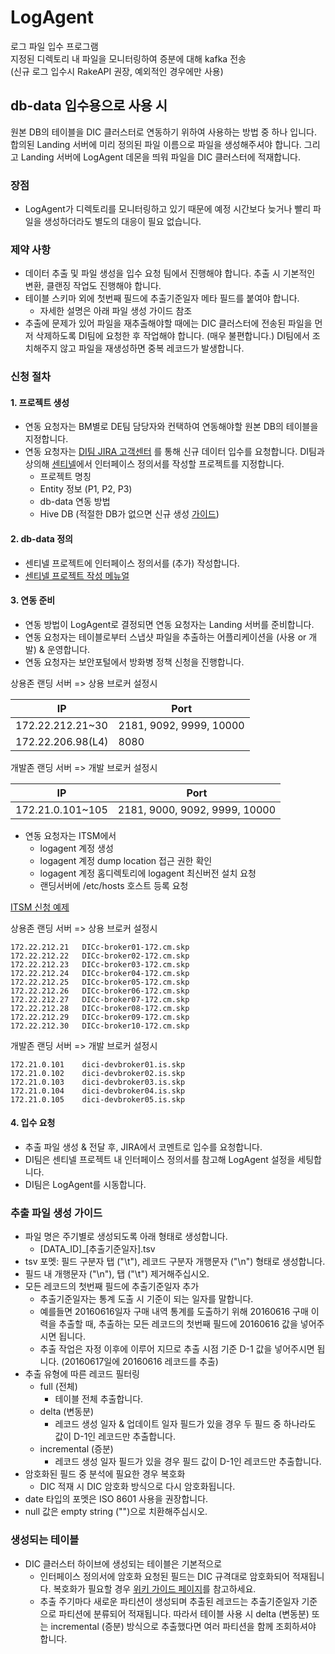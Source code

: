 # LogAgent

로그 파일 입수 프로그램<br/>
지정된 디렉토리 내 파일을 모니터링하여 증분에 대해 kafka 전송<br/>
(신규 로그 입수시 RakeAPI 권장, 예외적인 경우에만 사용)<br/>

## db-data 입수용으로 사용 시
원본 DB의 테이블을 DIC 클러스터로 연동하기 위하여 사용하는 방법 중 하나 입니다. 합의된 Landing 서버에 미리 정의된 파일 이름으로 파일을 생성해주셔야 합니다. 그리고 Landing 서버에 LogAgent 데몬을 띄워 파일을 DIC 클러스터에 적재합니다.

### 장점
* LogAgent가 디렉토리를 모니터링하고 있기 때문에 예정 시간보다 늦거나 빨리 파일을 생성하더라도 별도의 대응이 필요 없습니다.

### 제약 사항
* 데이터 추출 및 파일 생성을 입수 요청 팀에서 진행해야 합니다. 추출 시 기본적인 변환, 클랜징 작업도 진행해야 합니다.
* 테이블 스키마 외에 첫번째 필드에 추출기준일자 메타 필드를 붙여야 합니다.
    - 자세한 설명은 아래 파일 생성 가이드 참조
* 추출에 문제가 있어 파일을 재추출해야할 때에는 DIC 클러스터에 전송된 파일을 먼저 삭제하도록 DI팀에 요청한 후 작업해야 합니다. (매우 불편합니다.) DI팀에서 조치해주지 않고 파일을 재생성하면 중복 레코드가 발생합니다.

### 신청 절차
#### 1. 프로젝트 생성
* 연동 요청자는 BM별로 DE팀 담당자와 컨택하여 연동해야할 원본 DB의 테이블을 지정합니다.
* 연동 요청자는 [DI팀 JIRA 고객센터](http://jira.skplanet.com/servicedesk/customer/portal/49) 를 통해 신규 데이터 입수를 요청합니다. DI팀과 상의해 [센티넬](http://sentinel.skplanet.com:8080)에서 인터페이스 정의서를 작성할 프로젝트를 지정합니다.
    - 프로젝트 명칭
    - Entity 정보 (P1, P2, P3)
    - db-data 연동 방법
    - Hive DB (적절한 DB가 없으면 신규 생성 [가이드](http://wiki.skplanet.com/pages/viewpage.action?pageId=63275727))

#### 2. db-data 정의
* 센티넬 프로젝트에 인터페이스 정의서를 (추가) 작성합니다.
* [센티넬 프로젝트 작성 메뉴얼](http://sentinel.skplanet.com:8080/docs/dbschema)

#### 3. 연동 준비
* 연동 방법이 LogAgent로 결정되면 연동 요청자는 Landing 서버를 준비합니다.
* 연동 요청자는 테이블로부터 스냅샷 파일을 추출하는 어플리케이션을 (사용 or 개발) & 운영합니다.
* 연동 요청자는 보안포털에서 방화병 정책 신청을 진행합니다.

상용존 랜딩 서버 => 상용 브로커 설정시

| IP                | Port                    |
| ------------------| ----------------------- |
| 172.22.212.21~30  | 2181, 9092, 9999, 10000 |
| 172.22.206.98(L4) | 8080                    |

개발존 랜딩 서버 => 개발 브로커 설정시

| IP               | Port                          |
| ---------------- | ----------------------------- |
| 172.21.0.101~105 | 2181, 9000, 9092, 9999, 10000 |

* 연동 요청자는 ITSM에서 
    - logagent 계정 생성
    - logagent 계정 dump location 접근 권한 확인
    - logagent 계정 홈디렉토리에 logagent 최신버전 설치 요청
    - 랜딩서버에 /etc/hosts 호스트 등록 요청

[ITSM 신청 예제](http://itsm.skplanet.com/browse/TEMP-7918)

상용존 랜딩 서버 => 상용 브로커 설정시
~~~~
172.22.212.21   DICc-broker01-172.cm.skp
172.22.212.22   DICc-broker02-172.cm.skp
172.22.212.23   DICc-broker03-172.cm.skp
172.22.212.24   DICc-broker04-172.cm.skp
172.22.212.25   DICc-broker05-172.cm.skp
172.22.212.26   DICc-broker06-172.cm.skp
172.22.212.27   DICc-broker07-172.cm.skp
172.22.212.28   DICc-broker08-172.cm.skp
172.22.212.29   DICc-broker09-172.cm.skp
172.22.212.30   DICc-broker10-172.cm.skp
~~~~
개발존 랜딩 서버 => 개발 브로커 설정시
~~~~
172.21.0.101    dici-devbroker01.is.skp
172.21.0.102    dici-devbroker02.is.skp
172.21.0.103    dici-devbroker03.is.skp
172.21.0.104    dici-devbroker04.is.skp
172.21.0.105    dici-devbroker05.is.skp
~~~~

#### 4. 입수 요청
* 추출 파일 생성 & 전달 후, JIRA에서 코멘트로 입수를 요청합니다.
* DI팀은 센티넬 프로젝트 내 인터페이스 정의서를 참고해 LogAgent 설정을 세팅합니다.
* DI팀은 LogAgent를 시동합니다.

### 추출 파일 생성 가이드
* 파일 명은 주기별로 생성되도록 아래 형태로 생성합니다.
    - [DATA_ID]_[추출기준일자].tsv
* tsv 포멧: 필드 구분자 탭 ("\t"), 레코드 구분자 개행문자 ("\n") 형태로 생성합니다.
* 필드 내 개행문자 ("\n"), 탭 ("\t") 제거해주십시오.
* 모든 레코드의 첫번째 필드에 추출기준일자 추가
    - 추출기준일자는 통계 도출 시 기준이 되는 일자를 말합니다.
    - 예를들면 20160616일자 구매 내역 통계를 도출하기 위해 20160616 구매 이력을 추출할 때, 추출하는 모든 레코드의 첫번째 필드에 20160616 값을 넣어주시면 됩니다.
    - 추출 작업은 자정 이후에 이루어 지므로 추출 시점 기준 D-1 값을 넣어주시면 됩니다. (20160617일에 20160616 레코드를 추출)
* 추출 유형에 따른 레코드 필터링
    - full (전체)
        + 테이블 전체 추출합니다.
    - delta (변동분)
        + 레코드 생성 일자 & 업데이트 일자 필드가 있을 경우 두 필드 중 하나라도 값이 D-1인 레코드만 추출합니다.
    - incremental (증분)
        + 레코드 생성 일자 필드가 있을 경우 필드 값이 D-1인 레코드만 추출합니다.
* 암호화된 필드 중 분석에 필요한 경우 복호화
    - DIC 적재 시 DIC 암호화 방식으로 다시 암호화됩니다.
* date 타입의 포멧은 ISO 8601 사용을 권장합니다.
* null 값은 empty string ("")으로 치환해주십시오.

### 생성되는 테이블
* DIC 클러스터 하이브에 생성되는 테이블은 기본적으로 
    - 인터페이스 정의서에 암호화 요청된 필드는 DIC 규격대로 암호화되어 적재됩니다. 복호화가 필요할 경우 [위키 가이드 페이지](http://wiki.skplanet.com/pages/viewpage.action?pageId=55452400)를 참고하세요.
    - 추출 주기마다 새로운 파티션이 생성되며 추출된 레코드는 추출기준일자 기준으로 파티션에 분류되어 적재됩니다. 따라서 테이블 사용 시 delta (변동분) 또는 incremental (증분) 방식으로 추출했다면 여러 파티션을 함께 조회하셔야 합니다.